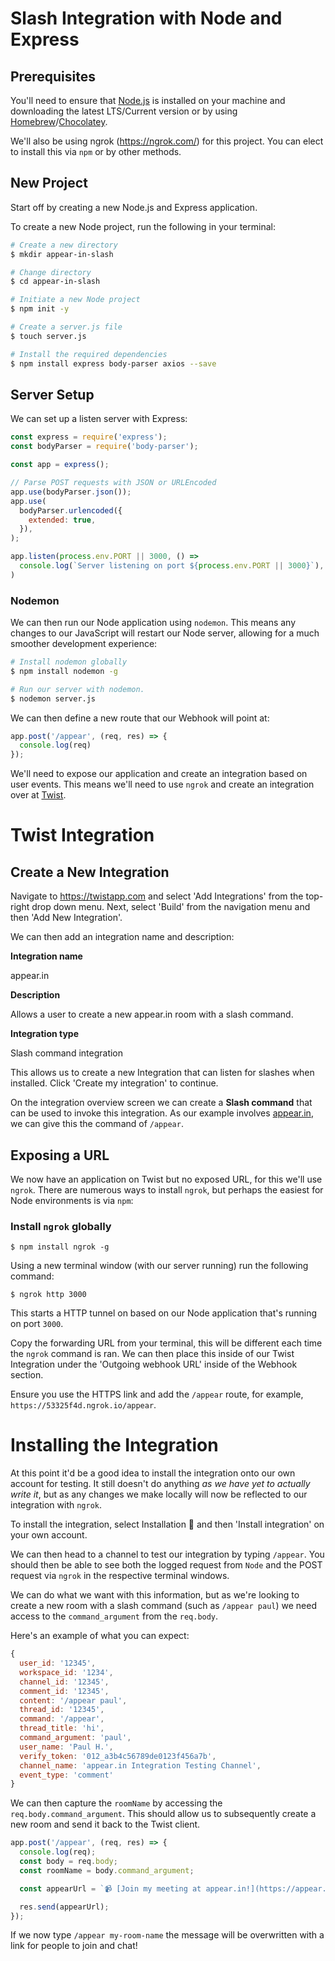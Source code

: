 # Slash Integration with Node and Express

## Prerequisites
You'll need to ensure that [Node.js](https://node.js) is installed on your machine and downloading the latest LTS/Current version or by using [Homebrew](https://brew.sh)/[Chocolatey](https://chocolatey.org).

We'll also be using ngrok (https://ngrok.com/) for this project. You can elect to install this via `npm` or by other methods.

## New Project
Start off by creating a new Node.js and Express application.

To create a new Node project, run the following in your terminal:

```bash
# Create a new directory
$ mkdir appear-in-slash

# Change directory
$ cd appear-in-slash

# Initiate a new Node project
$ npm init -y

# Create a server.js file
$ touch server.js

# Install the required dependencies
$ npm install express body-parser axios --save
```

## Server Setup

We can set up a listen server with Express:

```javascript
const express = require('express');
const bodyParser = require('body-parser');

const app = express();

// Parse POST requests with JSON or URLEncoded
app.use(bodyParser.json());
app.use(
  bodyParser.urlencoded({
    extended: true,
  }),
);

app.listen(process.env.PORT || 3000, () =>
  console.log(`Server listening on port ${process.env.PORT || 3000}`),
)
```
### Nodemon
We can then run our Node application using `nodemon`. This means any changes to our JavaScript will restart our Node server, allowing for a much smoother development experience:

```bash
# Install nodemon globally
$ npm install nodemon -g

# Run our server with nodemon.
$ nodemon server.js
```

We can then define a new route that our Webhook will point at:

```javascript
app.post('/appear', (req, res) => {
  console.log(req)
});
```
We'll need to expose our application and create an integration based on user events. This means we'll need to use `ngrok` and create an integration over at [Twist](https://twistapp.com).

# Twist Integration
## Create a New Integration

Navigate to https://twistapp.com and select 'Add Integrations' from the top-right drop down menu. Next, select 'Build' from the navigation menu and then 'Add New Integration'.

We can then add an integration name and description:

**Integration name**

appear.in


**Description**

Allows a user to create a new appear.in room with a slash command.

**Integration type**

Slash command integration

This allows us to create a new Integration that can listen for slashes when installed. Click 'Create my integration' to continue.

On the integration overview screen we can create a **Slash command** that can be used to invoke this integration. As our example involves [appear.in](https://appear.in), we can give this the command of `/appear`.

## Exposing a URL
We now have an application on Twist but no exposed URL, for this we'll use `ngrok`. There are numerous ways to install `ngrok`, but perhaps the easiest for Node environments is via `npm`:

### Install `ngrok` globally

```
$ npm install ngrok -g
```

Using a new terminal window (with our server running) run the following command:

```$ ngrok http 3000```

This starts a HTTP tunnel on based on our Node application that's running on port `3000`.

Copy the forwarding URL from your terminal, this will be different each time the `ngrok` command is ran. We can then place this inside of our Twist Integration under the 'Outgoing webhook URL' inside of the Webhook section.

Ensure you use the HTTPS link and add the `/appear` route, for example, `https://53325f4d.ngrok.io/appear`.

# Installing the Integration

At this point it'd be a good idea to install the integration onto our own account for testing. It still doesn't do anything *as we have yet to actually write it*, but as any changes we make locally will now be reflected to our integration with `ngrok`.

To install the integration, select Installation 🚀 and then 'Install integration' on your own account.

We can then head to a channel to test our integration by typing `/appear`. You should then be able to see both the logged request from `Node` and the POST request via `ngrok` in the respective terminal windows.

We can do what we want with this information, but as we're looking to create a new room with a slash command (such as `/appear paul`) we need access to the `command_argument` from the `req.body`.

Here's an example of what you can expect:
```javascript
{ 
  user_id: '12345',
  workspace_id: '1234',
  channel_id: '12345',
  comment_id: '12345',
  content: '/appear paul',
  thread_id: '12345',
  command: '/appear',
  thread_title: 'hi',
  command_argument: 'paul',
  user_name: 'Paul H.',
  verify_token: '012_a3b4c56789de0123f456a7b',
  channel_name: 'appear.in Integration Testing Channel',
  event_type: 'comment'
}
```

We can then capture the `roomName` by accessing the `req.body.command_argument`. This should allow us to subsequently create a new room and send it back to the Twist client.

```javascript
app.post('/appear', (req, res) => {
  console.log(req);
  const body = req.body;
  const roomName = body.command_argument;

  const appearUrl = `📹 [Join my meeting at appear.in!](https://appear.in/${roomName})`;

  res.send(appearUrl);
});
```

If we now type `/appear my-room-name` the message will be overwritten with a link for people to join and chat!